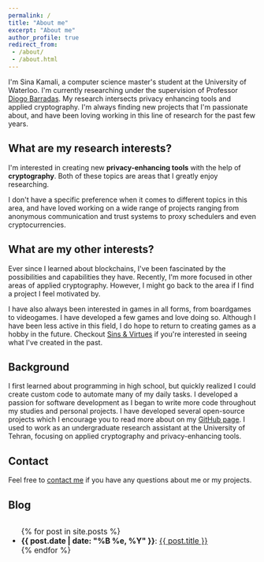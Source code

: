 ```yaml
---
permalink: /
title: "About me"
excerpt: "About me"
author_profile: true
redirect_from: 
 - /about/
 - /about.html
---
```


I'm Sina Kamali, a computer science master's student at the University of Waterloo. I'm currently researching under the supervision of Professor [Diogo Barradas](https://cs.uwaterloo.ca/~dbarrada/). My research intersects privacy enhancing tools and applied cryptography. I'm always finding new projects that I'm passionate about, and have been loving working in this line of research for the past few years.

## What are my research interests?

I'm interested in creating new **privacy-enhancing tools** with the help of **cryptography**. Both of these topics are areas that I greatly enjoy researching.

I don't have a specific preference when it comes to different topics in this area, and have loved working on a wide range of projects ranging from anonymous communication and trust systems to proxy schedulers and even cryptocurrencies.

## What are my other interests?

Ever since I learned about blockchains, I've been fascinated by the possibilities and capabilities they have. Recently, I'm more focused in other areas of applied cryptography. However, I might go back to the area if I find a project I feel motivated by.

I have also always been interested in games in all forms, from boardgames to videogames. I have developed a few games and love doing so. Although I have been less active in this field, I do hope to return to creating games as a hobby in the future. Checkout [Sins & Virtues](https://github.com/kamali-sina/Sins-Virtues-Legacy/tree/main) if you're interested in seeing what I've created in the past.

## Background

I first learned about programming in high school, but quickly realized I could create custom code to automate many of my daily tasks. I developed a passion for software development as I began to write more code throughout my studies and personal projects. I have developed several open-source projects which I encourage you to read more about on my [GitHub page](https://github.com/kamali-sina). I used to work as an undergraduate research assistant at the University of Tehran, focusing on applied cryptography and privacy-enhancing tools.

## Contact

Feel free to [contact me](mailto:thesinakamali@gmail.com) if you have any questions about me or my projects.

## Blog

<font size="3">
<div style="overflow-y: auto; max-height: 300px; padding-right: 10px; font-size: 15.5px;">
<ul>
    {% for post in site.posts %}   
    <li>
        <b>{{ post.date | date: "%B %e, %Y" }}</b>: <a href="{{ post.url }}">{{ post.title }}</a>
    </li>
    {% endfor %}
</ul>
</div>
</font>

